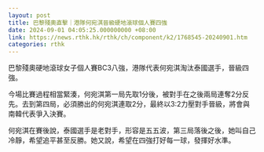 ```yaml
---
layout: post
title: 巴黎殘奧直擊｜港隊何宛淇晉級硬地滾球個人賽四強
date: 2024-09-01 04:05:25.000000000 +08:00
link: https://news.rthk.hk/rthk/ch/component/k2/1768545-20240901.htm
categories: rthk
---
```


巴黎殘奧硬地滾球女子個人賽BC3八強，港隊代表何宛淇淘汰泰國選手，晉級四強。

今場比賽過程相當緊湊，何宛淇第一局先取1分後，被對手在之後兩局連奪2分反先。去到第四局，必須勝出的何宛淇連取2分，最終以3:2力壓對手晉級，將會與南韓代表爭入決賽。

何宛淇在賽後說，泰國選手是老對手，形容是五五波，第三局落後之後，她叫自己冷靜，希望追平甚至反勝。她又說，希望在四強打好每一球，發揮好水準。
